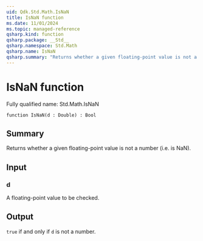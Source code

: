 ```yaml
---
uid: Qdk.Std.Math.IsNaN
title: IsNaN function
ms.date: 11/01/2024
ms.topic: managed-reference
qsharp.kind: function
qsharp.package: __Std__
qsharp.namespace: Std.Math
qsharp.name: IsNaN
qsharp.summary: "Returns whether a given floating-point value is not a number (i.e. is NaN)."
---
```


# IsNaN function

Fully qualified name: Std.Math.IsNaN

```qsharp
function IsNaN(d : Double) : Bool
```

## Summary
Returns whether a given floating-point value is not a number (i.e. is
NaN).

## Input
### d
A floating-point value to be checked.

## Output
`true` if and only if `d` is not a number.
